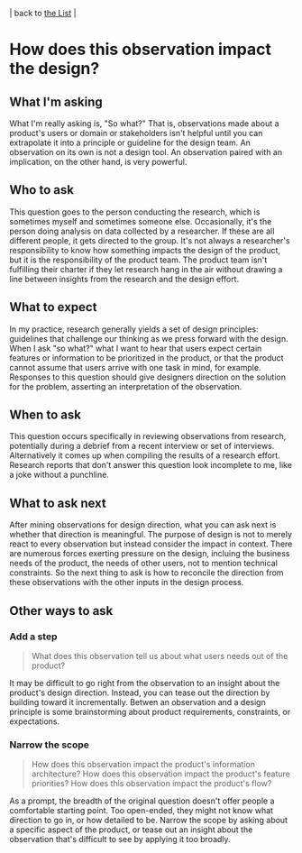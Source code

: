 | back to [the List](index.md) |

# How does this observation impact the design?
## What I'm asking
What I'm really asking is, "So what?" That is, observations made about a product's users or domain or stakeholders isn't helpful until you can extrapolate it into a principle or guideline for the design team. An observation on its own is not a design tool. An observation paired with an implication, on the other hand, is very powerful.

## Who to ask
This question goes to the person conducting the research, which is sometimes myself and sometimes someone else. Occasionally, it's the person doing analysis on data collected by a researcher. If these are all different people, it gets directed to the group. It's not always a researcher's responsibility to know how something impacts the design of the product, but it is the responsibility of the product team. The product team isn't fulfilling their charter if they let research hang in the air without drawing a line between insights from the research and the design effort.

## What to expect
In my practice, research generally yields a set of design principles: guidelines that challenge our thinking as we press forward with the design. When I ask "so what?" what I want to hear that users expect certain features or information to be prioritized in the product, or that the product cannot assume that users arrive with one task in mind, for example. Responses to this question should give designers direction on the solution for the problem, asserting an interpretation of the observation.

## When to ask
This question occurs specifically in reviewing observations from research, potentially during a debrief from a recent interview or set of interviews. Alternatively it comes up when compiling the results of a research effort. Research reports that don't answer this question look incomplete to me, like a joke without a punchline.

## What to ask next
After mining observations for design direction, what you can ask next is whether that direction is meaningful. The purpose of design is not to merely react to every observation but instead consider the impact in context. There are numerous forces exerting pressure on the design, incluing the business needs of the product, the needs of other users, not to mention technical constraints. So the next thing to ask is how to reconcile the direction from these observations with the other inputs in the design process.

## Other ways to ask

### Add a step

> What does this observation tell us about what users needs out of the product?

It may be difficult to go right from the observation to an insight about the product's design direction. Instead, you can tease out the direction by building toward it incrementally. Betwen an observation and a design principle is some brainstorming about product requirements, constraints, or expectations.

### Narrow the scope

> How does this observation impact the product's information architecture?
> How does this observation impact the product's feature priorities?
> How does this observation impact the product's flow?

As a prompt, the breadth of the original question doesn't offer people a comfortable starting point. Too open-ended, they might not know what direction to go in, or how detailed to be. Narrow the scope by asking about a specific aspect of the product, or tease out an insight about the observation that's difficult to see by applying it too broadly. 